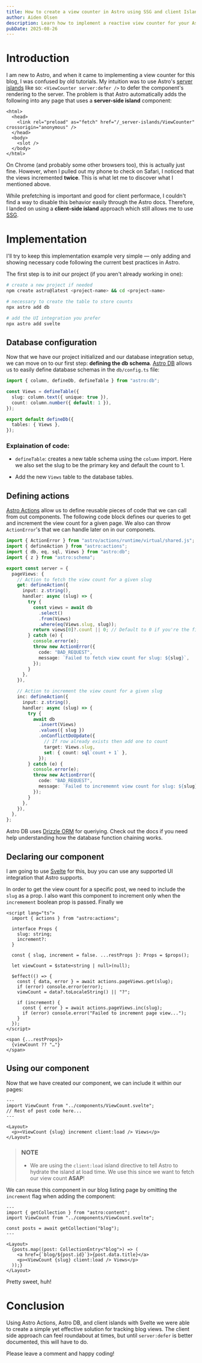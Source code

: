 ```yaml
---
title: How to create a view counter in Astro using SSG and client Islands
author: Aiden Olsen
description: Learn how to implement a reactive view counter for your Astro blog.
pubDate: 2025-08-26
---
```


# Introduction

I am new to Astro, and when it came to implementing a view counter for this blog, I was confused by old
tutorials. My intuition was to use Astro's [server islands](https://docs.astro.build/en/guides/server-islands/)
like so: `<ViewCounter server:defer />` to defer the component's rendering to the server. The problem is that Astro
automatically adds the following into any page that uses a **server-side island** component:

```astro title="src/layouts/Layout.astro" ins={3}
<html>
  <head>
    <link rel="preload" as="fetch" href="/_server-islands/ViewCounter" crossorigin="anonymous" />
  </head>
  <body>
    <slot />
  </body>
</html>
```

On Chrome (and probably some other browsers too), this is actually just fine. However, when I pulled out
my phone to check on Safari, I noticed that the views incremented **twice**. This is what let me to discover what I mentioned
above.

While prefetching is important and good for client performace, I couldn't find a way to disable this behavior easily through the
Astro docs. Therefore, I landed on using a **client-side island** approach which still allows me to use [SSG](https://en.wikipedia.org/wiki/Static_site_generator).

# Implementation

I'll try to keep this implementation example very simple &mdash; only adding and showing necessary code following the current best practices
in Astro.

The first step is to _init_ our project (if you aren't already working in one):

```zsh title="Project Setup"
# create a new project if needed
npm create astro@latest <project-name> && cd <project-name>

# necessary to create the table to store counts
npx astro add db

# add the UI integration you prefer
npx astro add svelte
```

## Database configuration

Now that we have our project initialized and our database integration setup, we can move on to our first step: **defining the db schema**.
[Astro DB](https://docs.astro.build/en/guides/astro-db/) allows us to easily define database schemas in the `db/config.ts` file:

```ts title="db/config.ts"
import { column, defineDb, defineTable } from "astro:db";

const Views = defineTable({
  slug: column.text({ unique: true }),
  count: column.number({ default: 1 }),
});

export default defineDb({
  tables: { Views },
});
```

### Explaination of code:

- `defineTable`: creates a new table schema using the `column` import. Here we also set the slug to be the primary key and default the count
  to 1.

- Add the new `Views` table to the database tables.

## Defining actions

[Astro Actions](https://docs.astro.build/en/guides/actions/) allow us to define reusable pieces of code that we can call from out components.
The following code block defines our queries to get and increment the view count for a given page. We also can throw `ActionError`'s that we
can handle later on in our componets.

```ts title="src/actions/index.ts"
import { ActionError } from "astro/actions/runtime/virtual/shared.js";
import { defineAction } from "astro:actions";
import { db, eq, sql, Views } from "astro:db";
import { z } from "astro:schema";

export const server = {
  pageViews: {
    // Action to fetch the view count for a given slug
    get: defineAction({
      input: z.string(),
      handler: async (slug) => {
        try {
          const views = await db
            .select()
            .from(Views)
            .where(eq(Views.slug, slug));
          return views[0]?.count || 0; // Default to 0 if you're the first to view
        } catch (e) {
          console.error(e);
          throw new ActionError({
            code: "BAD_REQUEST",
            message: `Failed to fetch view count for slug: ${slug}`,
          });
        }
      },
    }),

    // Action to increment the view count for a given slug
    inc: defineAction({
      input: z.string(),
      handler: async (slug) => {
        try {
          await db
            .insert(Views)
            .values({ slug })
            .onConflictDoUpdate({
              // If row already exists then add one to count
              target: Views.slug,
              set: { count: sql`count + 1` },
            });
        } catch (e) {
          console.error(e);
          throw new ActionError({
            code: "BAD_REQUEST",
            message: `Failed to incrememnt view count for slug: ${slug}`,
          });
        }
      },
    }),
  },
};
```

Astro DB uses [Drizzle ORM](https://orm.drizzle.team/) for queriying. Check out the docs if you need help understanding how the
database function chaining works.

## Declaring our component

I am going to use [Svelte](https://svelte.dev/) for this, buy you can use any supported UI integration that Astro supports.

In order to get the view count for a specific post, we need to include the `slug` as a prop. I also want this component to
increment only when the `incremement` boolean prop is passed. Finally we

```svelte title="src/components/ViewCount.astro"
<script lang="ts">
  import { actions } from "astro:actions";

  interface Props {
    slug: string;
    increment?:
  }

  const { slug, increment = false. ...restProps }: Props = $props();

  let viewCount = $state<string | null>(null);

  $effect(() => {
    const { data, error } = await actions.pageViews.get(slug);
    if (error) console.error(error);
    viewCount = data?.toLocaleString() || "?";

    if (increment) {
      const { error } = await actions.pageViews.inc(slug);
      if (error) console.error("Failed to increment page view...");
    }
  });
</script>

<span {...restProps}>
  {viewCount ?? "…"}
</span>
```

## Using our component

Now that we have created our component, we can include it within our pages:

```astro title="src/pages/blog/[...slug].astro" "client:load"
---
import ViewCount from "../components/ViewCount.svelte";
// Rest of post code here...
---

<Layout>
  <p><ViewCount {slug} increment client:load /> Views</p>
</Layout>
```

> ### NOTE
>
> - We are using the `client:load` island directive to tell Astro to hydrate the island at load time.
>   We use this since we want to fetch our view count **ASAP**!

We can reuse this component in our blog listing page by omitting the `increment` flag when adding the component:

```astro title="src/pages/blog/index.astro"
---
import { getCollection } from "astro:content";
import ViewCount from "../components/ViewCount.svelte";

const posts = await getCollection("blog");
---

<Layout>
  {posts.map((post: CollectionEntry<"blog">) => (
    <a href={`blog/${post.id}`}>{post.data.title}</a>
    <p><ViewCount {slug} client:load /> Views</p>
  ));}
</Layout>
```

Pretty sweet, huh!

# Conclusion

Using Astro Actions, Astro DB, and client islands with Svelte we were able to create a simple yet effective solution for
tracking blog views. The client side approach can feel roundabout at times, but until `server:defer` is better documented,
this will have to do.

Please leave a comment and happy coding!

